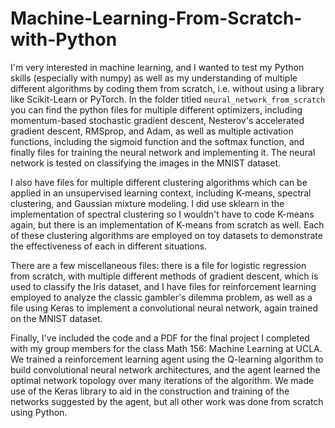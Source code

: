 # Machine-Learning-From-Scratch-with-Python

I'm very interested in machine learning, and I wanted to test my Python skills (especially with numpy) as well as my understanding of multiple different algorithms by coding them from scratch, i.e. without using a library like Scikit-Learn or PyTorch. In the folder titled `neural_network_from_scratch` you can find the python files for multiple different optimizers, including momentum-based stochastic gradient descent, Nesterov's accelerated gradient descent, RMSprop, and Adam, as well as multiple activation functions, including the sigmoid function and the softmax function, and finally files for training the neural network and implementing it. The neural network is tested on classifying the images in the MNIST dataset.

I also have files for multiple different clustering algorithms which can be applied in an unsupervised learning context, including K-means, spectral clustering, and Gaussian mixture modeling. I did use sklearn in the implementation of spectral clustering so I wouldn't have to code K-means again, but there is an implementation of K-means from scratch as well. Each of these clustering algorithms are employed on toy datasets to demonstrate the effectiveness of each in different situations.

There are a few miscellaneous files: there is a file for logistic regression from scratch, with multiple different methods of gradient descent, which is used to classify the Iris dataset, and I have files for reinforcement learning employed to analyze the classic gambler's dilemma problem, as well as a file using Keras to implement a convolutional neural network, again trained on the MNIST dataset.

Finally, I've included the code and a PDF for the final project I completed with my group members for the class Math 156: Machine Learning at UCLA. We trained a reinforcement learning agent using the Q-learning algorithm to build convolutional neural network architectures, and the agent learned the optimal network topology over many iterations of the algorithm. We made use of the Keras library to aid in the construction and training of the networks suggested by the agent, but all other work was done from scratch using Python.

